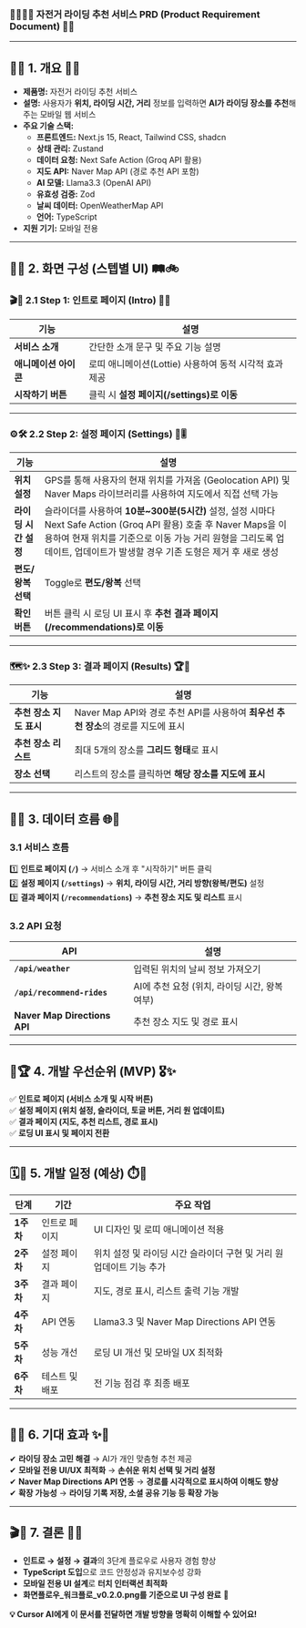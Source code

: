 ### 🎉🚴‍♀️💨 **자전거 라이딩 추천 서비스 PRD (Product Requirement Document)** 🌈✨

---

## 🌸🌟 **1. 개요** 🌟🌸

- **제품명:** 자전거 라이딩 추천 서비스
- **설명:** 사용자가 **위치, 라이딩 시간, 거리** 정보를 입력하면 **AI가 라이딩 장소를 추천**해주는 모바일 웹 서비스
- **주요 기술 스택:**
  - **프론트엔드:** Next.js 15, React, Tailwind CSS, shadcn
  - **상태 관리:** Zustand
  - **데이터 요청:** Next Safe Action (Groq API 활용)
  - **지도 API:** Naver Map API (경로 추천 API 포함)
  - **AI 모델:** Llama3.3 (OpenAI API)
  - **유효성 검증:** Zod
  - **날씨 데이터:** OpenWeatherMap API
  - **언어:** TypeScript
- **지원 기기:** 모바일 전용

---

## 🎨📱 **2. 화면 구성 (스텝별 UI)** 🛤️🚲

### 🎬💫 **2.1 Step 1: 인트로 페이지 (Intro)** 🌈🚀

| 기능                  | 설명                                                   |
| --------------------- | ------------------------------------------------------ |
| **서비스 소개**       | 간단한 소개 문구 및 주요 기능 설명                     |
| **애니메이션 아이콘** | 로띠 애니메이션(Lottie) 사용하여 동적 시각적 효과 제공 |
| **시작하기 버튼**     | 클릭 시 **설정 페이지(/settings)로 이동**              |

---

### ⚙️🛠️ **2.2 Step 2: 설정 페이지 (Settings)** 🧭🎚️

| 기능                 | 설명                                                                                                                                                                                                                                          |
| -------------------- | --------------------------------------------------------------------------------------------------------------------------------------------------------------------------------------------------------------------------------------------- |
| **위치 설정**        | GPS를 통해 사용자의 현재 위치를 가져옴 (Geolocation API) 및 Naver Maps 라이브러리를 사용하여 지도에서 직접 선택 가능                                                                                                                          |
| **라이딩 시간 설정** | 슬라이더를 사용하여 **10분~300분(5시간)** 설정, 설정 시마다 Next Safe Action (Groq API 활용) 호출 후 Naver Maps을 이용하여 현재 위치를 기준으로 이동 가능 거리 원형을 그리도록 업데이트, 업데이트가 발생할 경우 기존 도형은 제거 후 새로 생성 |
| **편도/왕복 선택**   | Toggle로 **편도/왕복** 선택                                                                                                                                                                                                                   |
| **확인 버튼**        | 버튼 클릭 시 로딩 UI 표시 후 **추천 결과 페이지(/recommendations)로 이동**                                                                                                                                                                    |

---

### 🗺️✨ **2.3 Step 3: 결과 페이지 (Results)** 🏆🎯

| 기능                    | 설명                                                                               |
| ----------------------- | ---------------------------------------------------------------------------------- |
| **추천 장소 지도 표시** | Naver Map API와 경로 추천 API를 사용하여 **최우선 추천 장소**의 경로를 지도에 표시 |
| **추천 장소 리스트**    | 최대 5개의 장소를 **그리드 형태**로 표시                                           |
| **장소 선택**           | 리스트의 장소를 클릭하면 **해당 장소를 지도에 표시**                               |

---

## 🔄💡 **3. 데이터 흐름** 🌐🚴

### **3.1 서비스 흐름**

1️⃣ **인트로 페이지 (`/`)** → 서비스 소개 후 "시작하기" 버튼 클릭  
2️⃣ **설정 페이지 (`/settings`)** → **위치, 라이딩 시간, 거리 방향(왕복/편도)** 설정  
3️⃣ **결과 페이지 (`/recommendations`)** → **추천 장소 지도 및 리스트** 표시

### **3.2 API 요청**

| API                          | 설명                                          |
| ---------------------------- | --------------------------------------------- |
| **`/api/weather`**           | 입력된 위치의 날씨 정보 가져오기              |
| **`/api/recommend-rides`**   | AI에 추천 요청 (위치, 라이딩 시간, 왕복 여부) |
| **Naver Map Directions API** | 추천 장소 지도 및 경로 표시                   |

---

## 🥇🏆 **4. 개발 우선순위 (MVP)** 🎖️✨

✅ **인트로 페이지 (서비스 소개 및 시작 버튼)**  
✅ **설정 페이지 (위치 설정, 슬라이더, 토글 버튼, 거리 원 업데이트)**  
✅ **결과 페이지 (지도, 추천 리스트, 경로 표시)**  
✅ **로딩 UI 표시 및 페이지 전환**

---

## 🗓️🚀 **5. 개발 일정 (예상)** ⏱️🌈

| 단계      | 기간           | 주요 작업                                                            |
| --------- | -------------- | -------------------------------------------------------------------- |
| **1주차** | 인트로 페이지  | UI 디자인 및 로띠 애니메이션 적용                                    |
| **2주차** | 설정 페이지    | 위치 설정 및 라이딩 시간 슬라이더 구현 및 거리 원 업데이트 기능 추가 |
| **3주차** | 결과 페이지    | 지도, 경로 표시, 리스트 출력 기능 개발                               |
| **4주차** | API 연동       | Llama3.3 및 Naver Map Directions API 연동                            |
| **5주차** | 성능 개선      | 로딩 UI 개선 및 모바일 UX 최적화                                     |
| **6주차** | 테스트 및 배포 | 전 기능 점검 후 최종 배포                                            |

---

## 🌟🎯 **6. 기대 효과** ✨💖

✔ **라이딩 장소 고민 해결** → AI가 개인 맞춤형 추천 제공  
✔ **모바일 전용 UI/UX 최적화** → **손쉬운 위치 선택 및 거리 설정**  
✔ **Naver Map Directions API 연동** → **경로를 시각적으로 표시하여 이해도 향상**  
✔ **확장 가능성** → **라이딩 기록 저장, 소셜 공유 기능 등 확장 가능**

---

## 🎬🎉 **7. 결론** 🌈🚀

- **인트로 → 설정 → 결과**의 3단계 플로우로 사용자 경험 향상
- **TypeScript 도입**으로 코드 안정성과 유지보수성 강화
- **모바일 전용 UI 설계**로 **터치 인터랙션 최적화**
- **화면플로우\_워크플로\_v0.2.0.png를 기준으로 UI 구성 완료** 🚀

**💡 Cursor AI에게 이 문서를 전달하면 개발 방향을 명확히 이해할 수 있어요!**
